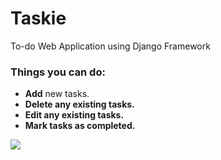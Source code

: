 # Taskie
To-do Web Application using Django Framework

### Things you can do:
- <b>Add</b> new tasks.
- <b>Delete<b/> any existing tasks.
- <b>Edit</b> any existing tasks.
- <b>Mark</b> tasks as completed.
<img src="https://user-images.githubusercontent.com/41104244/112102965-1020ac80-8bcf-11eb-8bba-61616851db9b.png"/>


